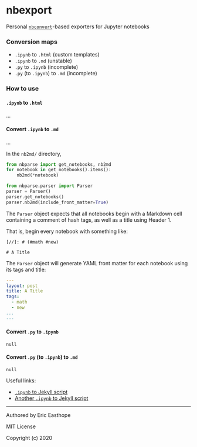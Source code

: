 # nbexport
Personal [`nbconvert`](https://github.com/jupyter/nbconvert)-based exporters for Jupyter notebooks

### Conversion maps

- `.ipynb` to `.html` (custom templates)
- `.ipynb` to `.md` (unstable)
- `.py` to `.ipynb` (incomplete)
- `.py` (to `.ipynb`) to `.md` (incomplete)

### How to use

#### `.ipynb` to `.html`

...

#### Convert `.ipynb` to `.md`

...

In the `nb2md/` directory,

```python
from nbparse import get_notebooks, nb2md
for notebook in get_notebooks().items():
    nb2md(*notebook)
```

```python
from nbparse.parser import Parser
parser = Parser()
parser.get_notebooks()
parser.nb2md(include_front_matter=True)
```


The `Parser` object expects that all notebooks begin with a Markdown cell containing a comment of hash tags, as well as a title using Header 1.

That is, begin every notebook with something like:

```
[//]: # (#math #new)

# A Title
```

The `Parser` object will generate YAML front matter for each notebook using its tags and title:

```yaml
---
layout: post
title: A Title
tags:
  - math
  - new
...
---
```

#### Convert `.py` to `.ipynb`

`null`

#### Convert `.py` (to `.ipynb`) to `.md`

`null`

Useful links:

- [`.ipynb` to Jekyll script](https://gist.github.com/ewjoachim/570022bb7a08403cbe525fe82bd6d3e4)
- [Another `.ipynb` to Jekyll script](https://gist.github.com/jessstringham/1ff8ec24dafc0fcff15d4a0e88be074e)

---

Authored by Eric Easthope

MIT License

Copyright (c) 2020
